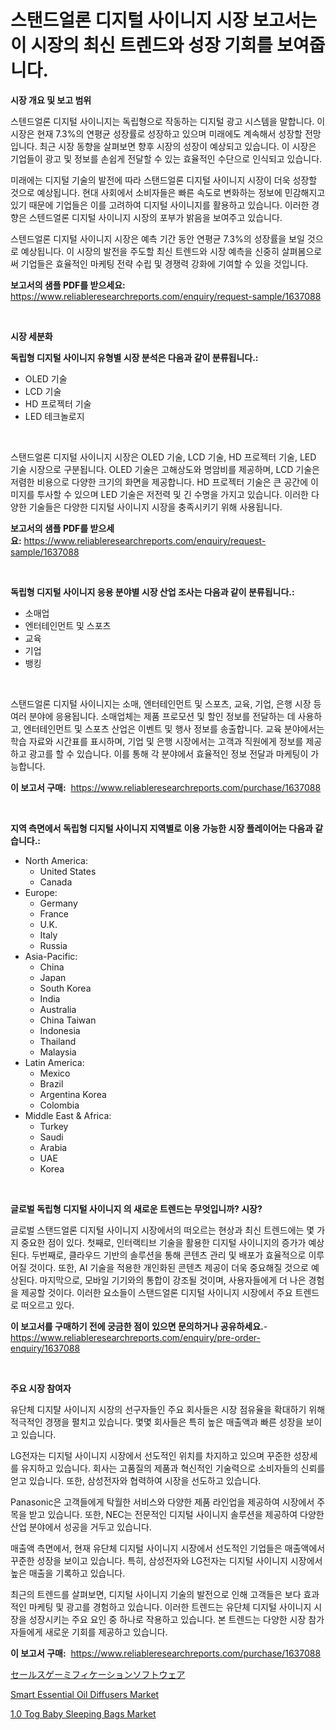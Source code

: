 <p><h1>스탠드얼론 디지털 사이니지 시장 보고서는 이 시장의 최신 트렌드와 성장 기회를 보여줍니다.</h1></p><p><strong>시장 개요 및 보고 범위</strong></p>
<p><p>스텐드얼론 디지털 사이니지는 독립형으로 작동하는 디지털 광고 시스템을 말합니다. 이 시장은 현재 7.3%의 연평균 성장률로 성장하고 있으며 미래에도 계속해서 성장할 전망입니다. 최근 시장 동향을 살펴보면 향후 시장의 성장이 예상되고 있습니다. 이 시장은 기업들이 광고 및 정보를 손쉽게 전달할 수 있는 효율적인 수단으로 인식되고 있습니다. </p><p>미래에는 디지털 기술의 발전에 따라 스탠드얼론 디지털 사이니지 시장이 더욱 성장할 것으로 예상됩니다. 현대 사회에서 소비자들은 빠른 속도로 변화하는 정보에 민감해지고 있기 때문에 기업들은 이를 고려하여 디지털 사이니지를 활용하고 있습니다. 이러한 경향은 스텐드얼론 디지털 사이니지 시장의 포부가 밝음을 보여주고 있습니다.</p><p>스텐드얼론 디지털 사이니지 시장은 예측 기간 동안 연평균 7.3%의 성장률을 보일 것으로 예상됩니다. 이 시장의 발전을 주도할 최신 트렌드와 시장 예측을 신중히 살펴봄으로써 기업들은 효율적인 마케팅 전략 수립 및 경쟁력 강화에 기여할 수 있을 것입니다.</p></p>
<p><strong>보고서의 샘플 PDF를 받으세요:</strong> <a href="https://www.reliableresearchreports.com/enquiry/request-sample/1637088">https://www.reliableresearchreports.com/enquiry/request-sample/1637088</a></p>
<p>&nbsp;</p>
<p><strong>시장 세분화</strong></p>
<p><strong>독립형 디지털 사이니지 유형별 시장 분석은 다음과 같이 분류됩니다.:</strong></p>
<p><ul><li>OLED 기술</li><li>LCD 기술</li><li>HD 프로젝터 기술</li><li>LED 테크놀로지</li></ul></p>
<p>&nbsp;</p>
<p><p>스탠드얼론 디지털 사이니지 시장은 OLED 기술, LCD 기술, HD 프로젝터 기술, LED 기술 시장으로 구분됩니다. OLED 기술은 고해상도와 명암비를 제공하며, LCD 기술은 저렴한 비용으로 다양한 크기의 화면을 제공합니다. HD 프로젝터 기술은 큰 공간에 이미지를 투사할 수 있으며 LED 기술은 저전력 및 긴 수명을 가지고 있습니다. 이러한 다양한 기술들은 다양한 디지털 사이니지 시장을 충족시키기 위해 사용됩니다.</p></p>
<p><strong>보고서의 샘플 PDF를 받으세요:</strong>&nbsp;<a href="https://www.reliableresearchreports.com/enquiry/request-sample/1637088">https://www.reliableresearchreports.com/enquiry/request-sample/1637088</a></p>
<p>&nbsp;</p>
<p><strong> 독립형 디지털 사이니지 응용 분야별 시장 산업 조사는 다음과 같이 분류됩니다.:</strong></p>
<p><ul><li>소매업</li><li>엔터테인먼트 및 스포츠</li><li>교육</li><li>기업</li><li>뱅킹</li></ul></p>
<p>&nbsp;</p>
<p><p>스탠드얼론 디지털 사이니지는 소매, 엔터테인먼트 및 스포츠, 교육, 기업, 은행 시장 등 여러 분야에 응용됩니다. 소매업체는 제품 프로모션 및 할인 정보를 전달하는 데 사용하고, 엔터테인먼트 및 스포츠 산업은 이벤트 및 행사 정보를 송출합니다. 교육 분야에서는 학습 자료와 시간표를 표시하며, 기업 및 은행 시장에서는 고객과 직원에게 정보를 제공하고 광고를 할 수 있습니다. 이를 통해 각 분야에서 효율적인 정보 전달과 마케팅이 가능합니다.</p></p>
<p><strong>이 보고서 구매:</strong>&nbsp; <a href="https://www.reliableresearchreports.com/purchase/1637088">https://www.reliableresearchreports.com/purchase/1637088</a></p>
<p>&nbsp;</p>
<p><strong>지역 측면에서 독립형 디지털 사이니지 지역별로 이용 가능한 시장 플레이어는 다음과 같습니다.:</strong></p>
<p><ul>
    <li>
        North America:
        <ul>
            <li>United States</li>
            <li>Canada</li>
        </ul>
    </li>
    <li>
        Europe:
        <ul>
            <li>Germany</li>
            <li>France</li>
            <li>U.K.</li>
            <li>Italy</li>
            <li>Russia</li>
        </ul>
    </li>
    <li>
        Asia-Pacific:
        <ul>
            <li>China</li>
            <li>Japan</li>
            <li>South Korea</li>
            <li>India</li>
            <li>Australia</li>
            <li>China Taiwan</li>
            <li>Indonesia</li>
            <li>Thailand</li>
            <li>Malaysia</li>
        </ul>
    </li>
    <li>
        Latin America:
        <ul>
            <li>Mexico</li>
            <li>Brazil</li>
            <li>Argentina Korea</li>
            <li>Colombia</li>
        </ul>
    </li>
    <li>
        Middle East & Africa:
        <ul>
            <li>Turkey</li>
            <li>Saudi</li>
            <li>Arabia</li>
            <li>UAE</li>
            <li>Korea</li>
        </ul>
    </li>
    </ul></p>
<p>&nbsp;</p>
<p><strong>글로벌 독립형 디지털 사이니지 의 새로운 트렌드는 무엇입니까? 시장?</strong></p>
<p><p>글로벌 스탠드얼론 디지털 사이니지 시장에서의 떠오르는 현상과 최신 트렌드에는 몇 가지 중요한 점이 있다. 첫째로, 인터랙티브 기술을 활용한 디지털 사이니지의 증가가 예상된다. 두번째로, 클라우드 기반의 솔루션을 통해 콘텐츠 관리 및 배포가 효율적으로 이루어질 것이다. 또한, AI 기술을 적용한 개인화된 콘텐츠 제공이 더욱 중요해질 것으로 예상된다. 마지막으로, 모바일 기기와의 통합이 강조될 것이며, 사용자들에게 더 나은 경험을 제공할 것이다. 이러한 요소들이 스탠드얼론 디지털 사이니지 시장에서 주요 트렌드로 떠오르고 있다.</p></p>
<p><strong>이 보고서를 구매하기 전에 궁금한 점이 있으면 문의하거나 공유하세요.</strong>- <a href="https://www.reliableresearchreports.com/enquiry/pre-order-enquiry/1637088">https://www.reliableresearchreports.com/enquiry/pre-order-enquiry/1637088</a></p>
<p>&nbsp;</p>
<p><strong>주요 시장 참여자</strong></p>
<p><p>유단체 디지턀 사이니지 시장의 선구자들인 주요 회사들은 시장 점유율을 확대하기 위해 적극적인 경쟁을 펼치고 있습니다. 몇몇 회사들은 특히 높은 매출액과 빠른 성장을 보이고 있습니다.</p><p>LG전자는 디지털 사이니지 시장에서 선도적인 위치를 차지하고 있으며 꾸준한 성장세를 유지하고 있습니다. 회사는 고품질의 제품과 혁신적인 기술력으로 소비자들의 신뢰를 얻고 있습니다. 또한, 삼성전자와 협력하여 시장을 선도하고 있습니다.</p><p>Panasonic은 고객들에게 탁월한 서비스와 다양한 제품 라인업을 제공하여 시장에서 주목을 받고 있습니다. 또한, NEC는 전문적인 디지털 사이니지 솔루션을 제공하여 다양한 산업 분야에서 성공을 거두고 있습니다.</p><p>매출액 측면에서, 현재 유단체 디지털 사이니지 시장에서 선도적인 기업들은 매출액에서 꾸준한 성장을 보이고 있습니다. 특히, 삼성전자와 LG전자는 디지털 사이니지 시장에서 높은 매출을 기록하고 있습니다.</p><p>최근의 트렌드를 살펴보면, 디지털 사이니지 기술의 발전으로 인해 고객들은 보다 효과적인 마케팅 및 광고를 경험하고 있습니다. 이러한 트렌드는 유단체 디지털 사이니지 시장을 성장시키는 주요 요인 중 하나로 작용하고 있습니다. 본 트렌드는 다양한 시장 참가자들에게 새로운 기회를 제공하고 있습니다.</p></p>
<p><strong>이 보고서 구매:</strong>&nbsp;&nbsp;<a href="https://www.reliableresearchreports.com/purchase/1637088">https://www.reliableresearchreports.com/purchase/1637088</a></p>
<p><p><a href="https://github.com/laurenreichert/Market-Research-Report-List-1/blob/main/87570348144.md">セールスゲーミフィケーションソフトウェア</a></p><p><a href="https://github.com/josesg55/Market-Research-Report-List-2/blob/main/smart-essential-oil-diffusers-market.md">Smart Essential Oil Diffusers Market</a></p><p><a href="https://github.com/mancsybtousav/Market-Research-Report-List-1/blob/main/10-tog-baby-sleeping-bags-market.md">1.0 Tog Baby Sleeping Bags Market</a></p></p>
